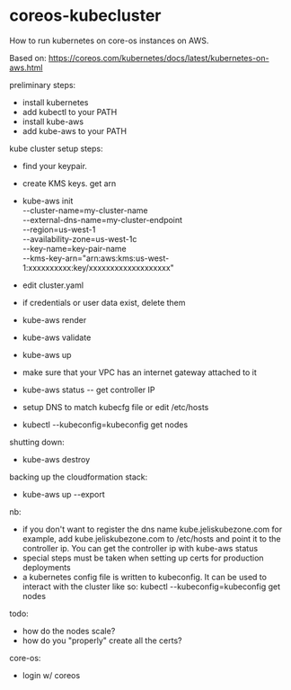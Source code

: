# coreos-kubecluster

How to run kubernetes on core-os instances on AWS.

Based on: 
    https://coreos.com/kubernetes/docs/latest/kubernetes-on-aws.html

preliminary steps:
* install kubernetes
 * add kubectl to your PATH
* install kube-aws 
 * add kube-aws to your PATH

kube cluster setup steps:
 * find your keypair. 
 * create KMS keys. get arn
 * kube-aws init \
 --cluster-name=my-cluster-name \
 --external-dns-name=my-cluster-endpoint \
 --region=us-west-1 \
 --availability-zone=us-west-1c \
 --key-name=key-pair-name \
 --kms-key-arn="arn:aws:kms:us-west-1:xxxxxxxxxx:key/xxxxxxxxxxxxxxxxxxx"
 
 * edit cluster.yaml
 * if credentials or user data exist, delete them
 * kube-aws render
 * kube-aws validate
 * kube-aws up
  * make sure that your VPC has an internet gateway attached to it
 * kube-aws status -- get controller IP
 * setup DNS to match kubecfg file or edit /etc/hosts
 * kubectl --kubeconfig=kubeconfig get nodes


shutting down:
* kube-aws destroy

backing up the cloudformation stack:
* kube-aws up --export

nb:
* if you don't want to register the dns name kube.jeliskubezone.com for example, add kube.jeliskubezone.com to /etc/hosts and point it to the controller
ip. You can get the controller ip with kube-aws status
* special steps must be taken when setting up certs for production deployments
* a kubernetes config file is written to kubeconfig. It can be used to interact with the cluster like so: kubectl --kubeconfig=kubeconfig get nodes

todo: 
* how do the nodes scale?
* how do you "properly" create all the certs?

core-os: 
* login w/ coreos
